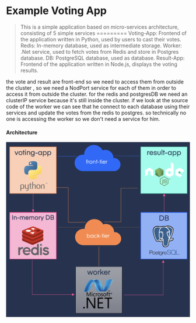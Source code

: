 # Example Voting App
> This is a simple application based on micro-services architecture, consisting of 5 simple services
=========
Voting-App: Frontend of the application written in Python, used by users to cast their votes.
Redis: In-memory database, used as intermediate storage.
Worker: .Net service, used to fetch votes from Redis and store in Postgres database.
DB: PostgreSQL database, used as database.
Result-App: Frontend of the application written in Node.js, displays the voting results.


the vote and result are front-end so we need to access them from outside the cluster , so we need a NodPort service for each of them in order to access it from outside the cluster.
for the redis and postgresDB we need an clusterIP service because it's still inside the cluster.
if we look at the source code of the worker we can see that he connect to each database using their services and update the votes from the redis to postgres. so technically no one is accessing the worker so we don't need a service for him.


#### Architecture
![](./architecture.png  "Architecture Diagram")
